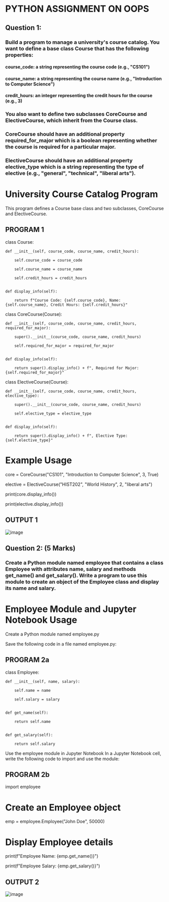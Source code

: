 # PYTHON ASSIGNMENT ON OOPS

## Question 1:
### Build a program to manage a university's course catalog. You want to define a base class Course that has the following properties:
#### course_code: a string representing the course code (e.g., "CS101")
#### course_name: a string representing the course name (e.g., "Introduction to Computer Science")
#### credit_hours: an integer representing the credit hours for the course (e.g., 3)
### You also want to define two subclasses CoreCourse and ElectiveCourse, which inherit from the Course class.
### CoreCourse should have an additional property required_for_major which is a boolean representing whether the course is required for a particular major.
### ElectiveCourse should have an additional property elective_type which is a string representing the type of elective (e.g., "general", "technical", "liberal arts").


# University Course Catalog Program

This program defines a Course base class and two subclasses, CoreCourse and ElectiveCourse.

## PROGRAM 1

class Course:

    def __init__(self, course_code, course_name, credit_hours):
    
        self.course_code = course_code
        
        self.course_name = course_name
        
        self.credit_hours = credit_hours
        

    def display_info(self):
    
        return f"Course Code: {self.course_code}, Name: {self.course_name}, Credit Hours: {self.credit_hours}"
        

class CoreCourse(Course):

    def __init__(self, course_code, course_name, credit_hours, required_for_major):
    
        super().__init__(course_code, course_name, credit_hours)
        
        self.required_for_major = required_for_major
        

    def display_info(self):
    
        return super().display_info() + f", Required for Major: {self.required_for_major}"
        

class ElectiveCourse(Course):

    def __init__(self, course_code, course_name, credit_hours, elective_type):
    
        super().__init__(course_code, course_name, credit_hours)
        
        self.elective_type = elective_type
        

    def display_info(self):
    
        return super().display_info() + f", Elective Type: {self.elective_type}"
        

# Example Usage

core = CoreCourse("CS101", "Introduction to Computer Science", 3, True)

elective = ElectiveCourse("HIST202", "World History", 2, "liberal arts")


print(core.display_info())

print(elective.display_info())



## OUTPUT 1

![image](https://github.com/user-attachments/assets/3f73ce53-92cf-44d3-9f2f-a5ccc8e77181)




## Question 2: (5 Marks)
### Create a Python module named employee that contains a class Employee with attributes name, salary and methods get_name() and get_salary(). Write a program to use this module to create an object of the Employee class and display its name and salary.



# Employee Module and Jupyter Notebook Usage

Create a Python module named employee.py

Save the following code in a file named employee.py:


## PROGRAM 2a

class Employee:

    def __init__(self, name, salary):
    
        self.name = name
        
        self.salary = salary
        

    def get_name(self):
    
        return self.name
        

    def get_salary(self):
    
        return self.salary



Use the employee module in Jupyter Notebook In a Jupyter Notebook cell, write the following code to import and use the module:

## PROGRAM 2b


import employee


# Create an Employee object

emp = employee.Employee("John Doe", 50000)


# Display Employee details

print(f"Employee Name: {emp.get_name()}")

print(f"Employee Salary: {emp.get_salary()}")


## OUTPUT 2

![image](https://github.com/user-attachments/assets/55a5fd8d-cd27-4822-a0ec-6978305d2c27)




        



